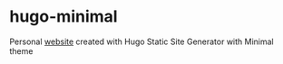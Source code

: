 # hugo-minimal

Personal [website](https://www.kevinbarroga.me) created with Hugo Static Site Generator with Minimal theme
